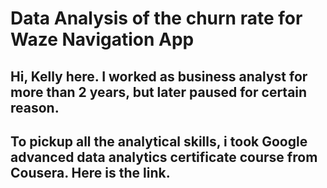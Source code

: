 # Data Analysis of the churn rate for Waze Navigation App

## Hi, Kelly here. I worked as business analyst for more than 2 years, but later paused for certain reason. 
## To pickup all the analytical skills, i took Google advanced data analytics certificate course from Cousera. Here is the link.
